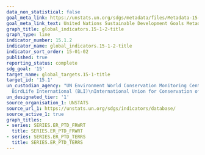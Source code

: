 ```yaml
---
data_non_statistical: false
goal_meta_link: https://unstats.un.org/sdgs/metadata/files/Metadata-15-01-02.pdf
goal_meta_link_text: United Nations Sustainable Development Goals Metadata (pdf 456kB)
graph_title: global_indicators.15-1-2-title
graph_type: line
indicator_number: 15.1.2
indicator_name: global_indicators.15-1-2-title
indicator_sort_order: 15-01-02
published: true
reporting_status: complete
sdg_goal: '15'
target_name: global_targets.15-1-title
target_id: '15.1'
un_custodian_agency: "UN Environment World Conservation Monitoring Centre (UNEP-WCMC)\n\
  BirdLife International (BLI)\nInternational Union for Conservation of Nature (IUCN)"
un_designated_tier: '1'
source_organisation_1: UNSTATS
source_url_1: https://unstats.un.org/sdgs/indicators/database/
source_active_1: true
graph_titles:
- series: SERIES.ER_PTD_FRWRT
  title: SERIES.ER_PTD_FRWRT
- series: SERIES.ER_PTD_TERRS
  title: SERIES.ER_PTD_TERRS
---
```

